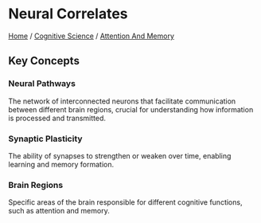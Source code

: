 # Neural Correlates

[Home](../../../../README.md) / [Cognitive Science](../../../../cognitive_science/README.md) / [Attention And Memory](../../../cognitive_science/attention_and_memory/README.md)

## Key Concepts

### Neural Pathways

The network of interconnected neurons that facilitate communication between different brain regions, crucial for understanding how information is processed and transmitted.

### Synaptic Plasticity

The ability of synapses to strengthen or weaken over time, enabling learning and memory formation.

### Brain Regions

Specific areas of the brain responsible for different cognitive functions, such as attention and memory.

